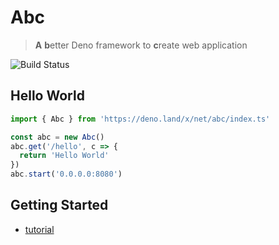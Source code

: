 # Abc

> **A** **b**etter Deno framework to **c**reate web application

![Build Status](https://api.travis-ci.org/zhmushan/abc.svg?branch=master)

## Hello World

```ts
import { Abc } from 'https://deno.land/x/net/abc/index.ts'

const abc = new Abc()
abc.get('/hello', c => {
  return 'Hello World'
})
abc.start('0.0.0.0:8080')
```

## Getting Started

- [tutorial](https://github.com/zhmushan/abc/wiki)
